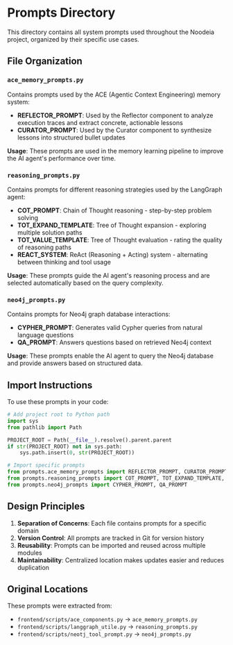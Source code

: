 # Prompts Directory

This directory contains all system prompts used throughout the Noodeia project, organized by their specific use cases.

## File Organization

### `ace_memory_prompts.py`
Contains prompts used by the ACE (Agentic Context Engineering) memory system:

- **REFLECTOR_PROMPT**: Used by the Reflector component to analyze execution traces and extract concrete, actionable lessons
- **CURATOR_PROMPT**: Used by the Curator component to synthesize lessons into structured bullet updates

**Usage**: These prompts are used in the memory learning pipeline to improve the AI agent's performance over time.

### `reasoning_prompts.py`
Contains prompts for different reasoning strategies used by the LangGraph agent:

- **COT_PROMPT**: Chain of Thought reasoning - step-by-step problem solving
- **TOT_EXPAND_TEMPLATE**: Tree of Thought expansion - exploring multiple solution paths
- **TOT_VALUE_TEMPLATE**: Tree of Thought evaluation - rating the quality of reasoning paths
- **REACT_SYSTEM**: ReAct (Reasoning + Acting) system - alternating between thinking and tool usage

**Usage**: These prompts guide the AI agent's reasoning process and are selected automatically based on the query complexity.

### `neo4j_prompts.py`
Contains prompts for Neo4j graph database interactions:

- **CYPHER_PROMPT**: Generates valid Cypher queries from natural language questions
- **QA_PROMPT**: Answers questions based on retrieved Neo4j context

**Usage**: These prompts enable the AI agent to query the Neo4j database and provide answers based on structured data.

## Import Instructions

To use these prompts in your code:

```python
# Add project root to Python path
import sys
from pathlib import Path

PROJECT_ROOT = Path(__file__).resolve().parent.parent
if str(PROJECT_ROOT) not in sys.path:
    sys.path.insert(0, str(PROJECT_ROOT))

# Import specific prompts
from prompts.ace_memory_prompts import REFLECTOR_PROMPT, CURATOR_PROMPT
from prompts.reasoning_prompts import COT_PROMPT, TOT_EXPAND_TEMPLATE, TOT_VALUE_TEMPLATE, REACT_SYSTEM
from prompts.neo4j_prompts import CYPHER_PROMPT, QA_PROMPT
```

## Design Principles

1. **Separation of Concerns**: Each file contains prompts for a specific domain
2. **Version Control**: All prompts are tracked in Git for version history
3. **Reusability**: Prompts can be imported and reused across multiple modules
4. **Maintainability**: Centralized location makes updates easier and reduces duplication

## Original Locations

These prompts were extracted from:
- `frontend/scripts/ace_components.py` → `ace_memory_prompts.py`
- `frontend/scripts/langgraph_utile.py` → `reasoning_prompts.py`
- `frontend/scripts/neotj_tool_prompt.py` → `neo4j_prompts.py`

